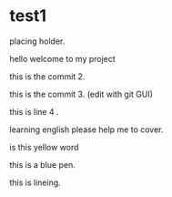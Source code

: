 # test1

placing holder. 

hello welcome to my project

this is the commit 2.

this is the commit 3. (edit with git GUI)

this is line 4 . 

learning english please help me to cover.

is this yellow word 

this is a blue pen.

this is lineing.

